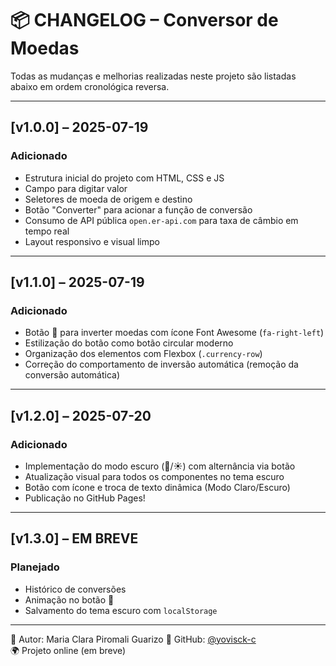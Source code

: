 # 📦 CHANGELOG – Conversor de Moedas

Todas as mudanças e melhorias realizadas neste projeto são listadas abaixo em ordem cronológica reversa.

----------

## [v1.0.0] – 2025-07-19
### Adicionado
- Estrutura inicial do projeto com HTML, CSS e JS
- Campo para digitar valor
- Seletores de moeda de origem e destino
- Botão "Converter" para acionar a função de conversão
- Consumo de API pública `open.er-api.com` para taxa de câmbio em tempo real
- Layout responsivo e visual limpo

----------

## [v1.1.0] – 2025-07-19
### Adicionado
- Botão 🔁 para inverter moedas com ícone Font Awesome (`fa-right-left`)
- Estilização do botão como botão circular moderno
- Organização dos elementos com Flexbox (`.currency-row`)
- Correção do comportamento de inversão automática (remoção da conversão automática)

----------

## [v1.2.0] – 2025-07-20
### Adicionado
- Implementação do modo escuro (🌙/☀️) com alternância via botão
- Atualização visual para todos os componentes no tema escuro
- Botão com ícone e troca de texto dinâmica (Modo Claro/Escuro)
- Publicação no GitHub Pages!

----------

## [v1.3.0] – EM BREVE
### Planejado
- Histórico de conversões
- Animação no botão 🔁
- Salvamento do tema escuro com `localStorage`

----------

👤 Autor: Maria Clara Piromali Guarizo 
🔗 GitHub: [@yovisck-c](https://github.com/yovisck-c)  
🌍 Projeto online (em breve)
